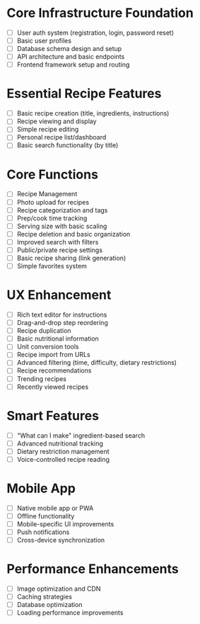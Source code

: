 # Core Infrastructure Foundation

- [ ] User auth system (registration, login, password reset)
- [ ] Basic user profiles
- [ ] Database schema design and setup
- [ ] API architecture and basic endpoints
- [ ] Frontend framework setup and routing

# Essential Recipe Features

- [ ] Basic recipe creation (title, ingredients, instructions)
- [ ] Recipe viewing and display
- [ ] Simple recipe editing
- [ ] Personal recipe list/dashboard
- [ ] Basic search functionality (by title)

# Core Functions

- [ ] Recipe Management
- [ ] Photo upload for recipes
- [ ] Recipe categorization and tags
- [ ] Prep/cook time tracking
- [ ] Serving size with basic scaling
- [ ] Recipe deletion and basic organization
- [ ] Improved search with filters
- [ ] Public/private recipe settings
- [ ] Basic recipe sharing (link generation)
- [ ] Simple favorites system

# UX Enhancement

- [ ] Rich text editor for instructions
- [ ] Drag-and-drop step reordering
- [ ] Recipe duplication
- [ ] Basic nutritional information
- [ ] Unit conversion tools
- [ ] Recipe import from URLs
- [ ] Advanced filtering (time, difficulty, dietary restrictions)
- [ ] Recipe recommendations
- [ ] Trending recipes
- [ ] Recently viewed recipes

# Smart Features

- [ ] "What can I make" ingredient-based search
- [ ] Advanced nutritional tracking
- [ ] Dietary restriction management
- [ ] Voice-controlled recipe reading

# Mobile App

- [ ] Native mobile app or PWA
- [ ] Offline functionality
- [ ] Mobile-specific UI improvements
- [ ] Push notifications
- [ ] Cross-device synchronization

# Performance Enhancements

- [ ] Image optimization and CDN
- [ ] Caching strategies
- [ ] Database optimization
- [ ] Loading performance improvements
